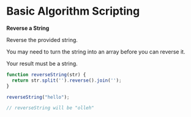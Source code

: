 # Basic Algorithm Scripting



**Reverse a String**

Reverse the provided string.

You may need to turn the string into an array before you can reverse it.

Your result must be a string.

```javascript
function reverseString(str) {
  return str.split('').reverse().join('');
}

reverseString("hello");

// reverseString will be "olleh"
```



